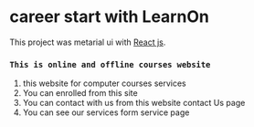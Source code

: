 # career start with LearnOn

This project was metarial ui with [React js](https://learn-on.netlify.app/).

### `This is online and offline courses website`

  1. this website for computer courses services
  2. You can enrolled from this site
  3. You can contact with us from this website contact Us page
  4. You can see our services form service page


